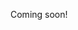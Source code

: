 Coming soon!

<!--

dotsies: https://news.ycombinator.com/item?id=18703805
millitext: https://news.ycombinator.com/item?id=18702900

-->
